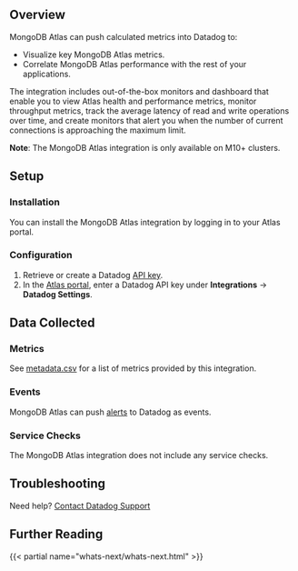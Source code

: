## Overview

MongoDB Atlas can push calculated metrics into Datadog to:

- Visualize key MongoDB Atlas metrics.
- Correlate MongoDB Atlas performance with the rest of your applications.

The integration includes out-of-the-box monitors and dashboard that enable you to view Atlas health and performance metrics, monitor throughput metrics, track the average latency of read and write operations over time, and create monitors that alert you when the number of current connections is approaching the maximum limit.

**Note**: The MongoDB Atlas integration is only available on M10+ clusters.

## Setup

### Installation

You can install the MongoDB Atlas integration by logging in to your Atlas portal.

### Configuration

1. Retrieve or create a Datadog [API key][1].
2. In the [Atlas portal][2], enter a Datadog API key under **Integrations** -> **Datadog Settings**.

## Data Collected

### Metrics

See [metadata.csv][3] for a list of metrics provided by this integration.

### Events

MongoDB Atlas can push [alerts][4] to Datadog as events.

### Service Checks

The MongoDB Atlas integration does not include any service checks.

## Troubleshooting

Need help? [Contact Datadog Support][5]

## Further Reading

{{< partial name="whats-next/whats-next.html" >}}

[1]: https://app.datadoghq.com/organization-settings/api-keys
[2]: https://docs.atlas.mongodb.com/tutorial/monitoring-integrations/#procedure
[3]: https://github.com/DataDog/integrations-extras/blob/master/mongodb_atlas/metadata.csv
[4]: https://www.mongodb.com/docs/atlas/configure-alerts/#std-label-notification-options
[5]: https://docs.datadoghq.com/help/
[6]: https://www.datadoghq.com/blog/monitor-atlas-performance-metrics-with-datadog/
[7]: https://www.mongodb.com/products/platform/atlas-for-government